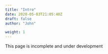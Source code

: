 ```yaml
---
title: "Intro"
date: 2020-05-03T21:05:40Z
draft: false
author: "John"

weight: 1
---
```


This page is incomplete and under development
